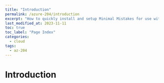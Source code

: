 ```yaml
---
title: "Introduction"
permalink: /azure-204/introduction
excerpt: "How to quickly install and setup Minimal Mistakes for use with GitHub Pages."
last_modified_at: 2023-11-11
toc: true
toc_label: "Page Index"
categories:
  - cloud
tags:
  - az-204
---
```

# Introduction